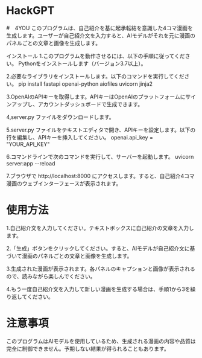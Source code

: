 # HackGPT
#　4YOU
このプログラムは、自己紹介を基に起承転結を意識した4コマ漫画を生成します。ユーザーが自己紹介文を入力すると、AIモデルがそれを元に漫画のパネルごとの文章と画像を生成します。

インストール
1.このプログラムを動作させるには、以下の手順に従ってください。
Pythonをインストールします（バージョン3.7以上）。

2.必要なライブラリをインストールします。以下のコマンドを実行してください。
pip install fastapi openai-python aiofiles uvicorn jinja2

3.OpenAIのAPIキーを取得します。APIキーはOpenAIのプラットフォームにサインアップし、アカウントダッシュボードで生成できます。

4,server.py ファイルをダウンロードします。

5.server.py ファイルをテキストエディタで開き、APIキーを設定します。以下の行を編集し、APIキーを挿入してください。
openai.api_key = "YOUR_API_KEY"

6.コマンドラインで次のコマンドを実行して、サーバーを起動します。
uvicorn server:app --reload

7.ブラウザで http://localhost:8000 にアクセスします。すると、自己紹介4コマ漫画のウェブインターフェースが表示されます。

# 使用方法
1.自己紹介文を入力してください。テキストボックスに自己紹介の文章を入力します。

2.「生成」ボタンをクリックしてください。すると、AIモデルが自己紹介文に基づいて漫画のパネルごとの文章と画像を生成します。

3.生成された漫画が表示されます。各パネルのキャプションと画像が表示されるので、読みながら楽しんでください。

4.もう一度自己紹介文を入力して新しい漫画を生成する場合は、手順1から3を繰り返してください。

# 注意事項
このプログラムはAIモデルを使用しているため、生成される漫画の内容や品質は完全に制御できません。予期しない結果が得られることもあります。
